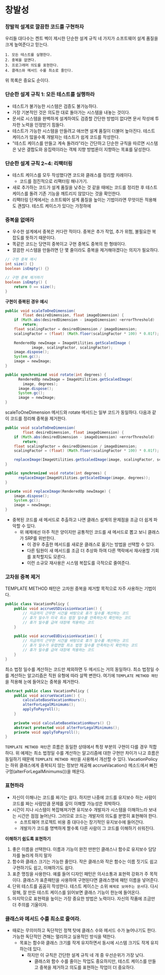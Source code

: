 # 창발성

### 창발적 설계로 깔끔한 코드를 구현하자
우리들 대다수는 켄트 벡이 제시한 단순한 설계 규칙 네 가지가 소프트웨어 설계 품질을 크게 높여준다고 믿는다.
```text
1. 모든 테스트를 실행한다.
2. 중복을 없앤다.
3. 프로그래머 의도를 표현한다.
4. 클래스와 메서드 수를 최소로 줄인다.
```
위 목록은 중요도 순이다.

### 단순한 설계 규칙 1: 모든 테스트를 실행하라
- 테스트가 불가능한 시스템은 검증도 불가능하다.
- 가장 기본적인 것은 의도한 대로 돌아가는 시스템을 내놓는 것이다.
- 문서로 시스템을 완벽하게 설계하여도 검증할 간단한 방법이 없다면 문서 작성에 투자한 노력을 인정받기 힘들다.
- 테스트가 가능한 시스템을 만들려고 애쓰면 설계 품질이 더불어 높아진다. 테스트 케이스가 많을수록 개발자는 테스트가 쉽게 코드를 작성한다.
- "테스트 케이스를 만들고 계속 돌려라"라는 간단하고 단순한 규칙을 따르면 시스템은 낮은 결합도와 응집력이라는 객체 지향 방법론이 지향하는 목표를 달성한다.

### 단순한 설계 규칙 2~4: 리팩터링
- 테스트 케이스를 모두 작성했다면 코드와 클래스를 정리할 차례이다.
  - 코드를 점진적으로 리팩터링 해나가기.
- 새로 추가하는 코드가 설계 품질을 낮추는 것 같을 때에는 코드를 정리한 후 테스트 케이스를 돌려 기존 기능을 깨트리지 않았다는 것을 확인한다.
- 리팩터링 단계에서는 소프트웨어 설계 품질을 높이는 기법이라면 무엇이든 적용해도 괜찮다. 테스트 케이스가 있다는 가정하에

### 중복을 없애라
- 우수한 설계에서 중복은 커다란 적이다. 중복은 추가 작업, 추가 위험, 불필요한 복잡도를 뜻하기 때문이다.
- 똑같은 코드는 당연히 중복이고 구현 중복도 중복의 한 형태이다.
- 깔끔한 시스템을 만들려면 단 몇 줄이라도 중복을 제거해야겠다는 의지가 필요하다.

```java
// 구현 중복 예시
int size() {}
boolean isEmpty() {}

// 구현 중복 제거하기
boolean isEmpty() {
    return 0 == size();    
}
```

**구현이 중복된 경우 예시**

```java
public void scaleToOneDimension(
        float desireDimension, float imageDimension) {
    if (Math.abs(desiredDimension - imageDimension) <errorThreshold)
        return;
    float scalingFactor = desiredDimension / imageDimension;
    scalingFactor = (float) (Math.floor(scalingFactor * 100) * 0.01f);
    
    RenderedOp newImage = ImageUtilities.getScaledImage (
            image, scalingFactor, scalingFactor);
    image.dispose();
    System.gc();
    image = newImage;
}

public synchronized void rotate(int degrees) {
      RenderedOp newImage = ImageUtilities.getScaledImage(
        image, degrees);
      image.dispose();
      System.gc();
      image = newImage;
}
```
scaleToOneDimension 메서드와 rotate 메서드는 일부 코드가 동일하다. 다음과 같이 코드를 정리해 중복을 제거한다.

```java
public void scaleToOneDimension(
        float desireDimension, float imageDimension) {
    if (Math.abs(desiredDimension - imageDimension) <errorThreshold)
        return;
    float scalingFactor = desiredDimension / imageDimension;
    scalingFactor = (float) (Math.floor(scalingFactor * 100) * 0.01f);

    replaceImage(ImageUtilities.getScaledImage(image, scalingFactor, scalingFactor));
}

public synchronized void rotate(int degrees) {
      replaceImage(ImageUtilities.getScaledImage(image, degrees));
}

private void replaceImage(RenderedOp newImage) {
    image.dispose();
    System.gc();
    image = newImage;
}
```
- 중복된 코드를 새 메서드로 추출하고 나면 클래스 설계의 문제점을 조금 더 쉽게 파악할 수 있다.
  - 위 예제에선 아주 적은 양이지만 공통적인 코드를 새 메서드로 뽑고 보니 클래스가 SRP를 위반한다.
    - 이 경우 추출한 메서드를 새로운 클래스로 옮기는 방법을 선택할 수 있다.
    - 다른 팀원이 새 메서드를 조금 더 추상화 하여 다른 맥락에서 재사용할 기회를 포착할지도 모른다.
    - 이런 소규모 재사용은 시스템 복잡도를 극적으로 줄여준다.

### 고차원 중복 제거
TEMPLATE METHOD 패턴은 고차원 중복을 제거할 목적으로 자주 사용하는 기법이다.

```java
public class VacationPolicy {
    public void accrueUSDivisionVacation() {
        // 지금까지 근무한 시간을 바탕으로 휴가 일수를 계산하는 코드
        // 휴가 일수가 미국 최소 법정 일수를 만족하는지 확인하는 코드
        // 휴가 일수를 급여 대장에 적용하는 코드
    }
    
    public void accrueEUDivisionVacation() {
        // 지금까지 근무한 시간을 바탕으로 휴가 일수를 계산하는 코드
        // 휴가 일수가 유렵연합 최소 법정 일수를 만족하는지 확인하는 코드
        // 휴가 일수를 급여 대장에 적용하는 코드
    }
}
```
최소 법정 일수를 계산하는 코드만 제외하면 두 메서드는 거의 동일하다. 최소 법정일 수를 계산하는 알고리즘은
직원 유형에 따라 살짝 변한다. 여기에 `TEMPLATE METHOD 패턴`을 적용해 눈에 들어오는 중복을 제거한다.

```java
abstract public class VacationPolicy {
    public void accrueVacation() {
        calculateBaseVacationHours();
        alterForLegalMinimums();
        applyToPayroll();
    }
    
    private void calculateBaseVacationHours() {}
    abstract protected void alterForLegalMinimums();
    private void applyToPayroll();
}
```
`TEMPLATE METHOD 패턴`은 흐름은 동일한 상태에서 특정 부분의 구현이 다를 경우 적합하다. 위 예제는
최소 법정일 수를 계산하는 알고리즘에 대한 구현만 차이가 나고 흐름은 동일하기 때문에 `TEMPLATE METHOD 패턴`을 사용해서 개선할 수 있다.
VacationPolicy는 하위 클래스에게 중복되지 않는 정보만 제공해 accrueVacation() 메소드에서 빠진 구멍(alterForLegalMinimums())을 메운다.


### 표현하라
- 자신이 이해나는 코드를 짜기는 쉽다. 하지만 나중에 코드를 유지보수 하는 사람이 코드를 짜는 사람만큼 문제를 깊이 이해할 가능성은 희박하다.
- 시간이 지나 시스템이 복잡해져가면 유지보수 개발자가 시스템을 이해하느라 보내는 시간은 점점 늘어난다. 그러므로 코드는 개발자의 의도를 분명히 표현해야 한다.
  - 소프트웨어 프로젝트 비용 중 대다수는 장기적인 유지보수에 들어간다.
  - 개발자가 코드를 명백하게 짤수록 다른 사람이 그 코드를 이해하기 쉬워진다.

**이해하기 쉽도록 표현하기**
1. 좋은 이름을 선택한다. 이름과 기능이 완전 딴판인 클래스나 함수로 유지보수 담당자를 놀라게 하지 말자
2. 함수와 클래스 크기는 가능한 줄인다. 작은 클래스와 작은 함수는 이름 짓기도 쉽고 구현하기도 쉽고, 이해하기도 쉽다.
3. 표준 명칭을 사용한다. 예를 들어 디자인 패턴은 의사소통과 표현력 강화가 주 목적이다. 클래스가 표준패턴을 사용하여 구현된다면 클래스명에 패턴 이름을 넣어준다.
4. 단위 테스트를 꼼꼼히 작성한다. 테스트 케이스는 소위 `예제로 보여주는 문서`다. 다시 말해, 잘 만든 테스트 케이스를 읽어보면 클래스 기능이 한눈에 들어온다.
5. 마지막으로 표현력을 높이는 가장 중요한 방법은 노력이다. 자신의 작품에 조금만 더 주의를 기울이자.


### 클래스와 메서드 수를 최소로 줄여라.
- 때로는 무의미하고 독단적인 정책 탓에 클래스 수와 메서드 수가 늘어나기도 한다. 가능한 독단적인 견해는 멀리하고 실용적인 방식을 택한다.
  - 목표는 함수와 클래스 크기를 작게 유지하면서 동시에 시스템 크기도 작게 유지하는데 있다.
    - 하지만 이 규칙은 간단한 설계 규칙 네 개 중 우선순위가 가장 낮다.
      - 클래스와 함수 수를 줄이는 작업도 중요하지만, 테스트 케이스를 만들고 중복을 제거하고 의도를 표현하는 작업이 더 중요하다.